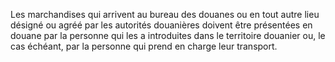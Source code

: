 Les marchandises qui arrivent au bureau des douanes ou
en tout autre lieu désigné ou agréé par les autorités douanières doivent
être présentées en douane par la personne qui les a introduites dans le
territoire douanier ou, le cas échéant, par la personne qui prend en
charge leur transport.